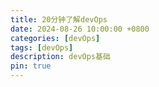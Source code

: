 ```yaml
---
title: 20分钟了解devOps
date: 2024-08-26 10:00:00 +0800
categories: [devOps]
tags: [devOps]
description: devOps基础
pin: true
---
```

